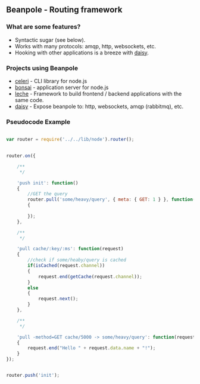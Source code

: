 ## Beanpole - Routing framework      
               

### What are some features?
	
- Syntactic sugar (see below).                                         
- Works with many protocols: amqp, http, websockets, etc.                      
- Hooking with other applications is a breeze with [daisy](https://github.com/spiceapps/daisy).    


### Projects using Beanpole

- [celeri](https://github.com/spiceapps/celeri) - CLI library for node.js
- [bonsai](https://github.com/spiceapps/bonsai) - application server for node.js
- [leche](https://github.com/spiceapps/leche) - Framework to build frontend / backend applications with the same code.
- [daisy](https://github.com/spiceapps/daisy) - Expose beanpole to: http, websockets, amqp (rabbitmq), etc.


### Pseudocode Example

```javascript

var router = require('../../lib/node').router();
	

router.on({

	/**
	 */

	'push init': function()
	{               
		//GET the query
		router.pull('some/heavy/query', { meta: { GET: 1 } }, function(response)
		{
			
		});     
	},

	/**
	 */

	'pull cache/:key/:ms': function(request)
	{                                
		//check if some/heaby/query is cached 
		if(isCached(request.channel))             
		{
			request.end(getCache(request.channel));
		}                                           
		else
		{       
			request.next();
		}
	},                        

	/**
	 */

	'pull -method=GET cache/5000 -> some/heavy/query': function(request)
	{                   
		request.end("Hello " + request.data.name + "!");
	}
});


router.push('init');

```
